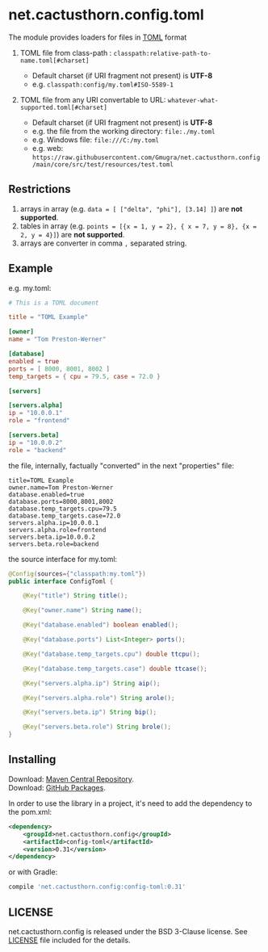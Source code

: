 # net.cactusthorn.config.toml
The module provides loaders for files in [TOML](https://toml.io) format

1.  TOML file from class-path : `classpath:relative-path-to-name.toml[#charset]`
    -   Default charset (if URI fragment not present) is **UTF-8**
    -   e.g. `classpath:config/my.toml#ISO-5589-1`

2.  TOML file from any URI convertable to URL: `whatever-what-supported.toml[#charset]`
    -   Default charset (if URI fragment not present) is **UTF-8**
    -   e.g. the file from the working directory: `file:./my.toml`
    -   e.g. Windows file: `file:///C:/my.toml`
    -   e.g. web: `https://raw.githubusercontent.com/Gmugra/net.cactusthorn.config/main/core/src/test/resources/test.toml`

## Restrictions
1.  arrays in array (e.g. `data = [ ["delta", "phi"], [3.14] ]`) are **not supported**.
2.  tables in array (e.g. `points = [{x = 1, y = 2}, { x = 7, y = 8}, {x = 2, y = 4}]`) are **not supported**.
3.  arrays are converter in comma `,` separated string.

## Example
e.g. 
my.toml:
```toml
# This is a TOML document

title = "TOML Example"

[owner]
name = "Tom Preston-Werner"

[database]
enabled = true
ports = [ 8000, 8001, 8002 ]
temp_targets = { cpu = 79.5, case = 72.0 }

[servers]

[servers.alpha]
ip = "10.0.0.1"
role = "frontend"

[servers.beta]
ip = "10.0.0.2"
role = "backend"
```
the file, internally, factually "converted" in the next "properties" file:
```properties
title=TOML Example
owner.name=Tom Preston-Werner
database.enabled=true
database.ports=8000,8001,8002
database.temp_targets.cpu=79.5
database.temp_targets.case=72.0
servers.alpha.ip=10.0.0.1
servers.alpha.role=frontend
servers.beta.ip=10.0.0.2
servers.beta.role=backend
```
the source interface for my.toml:
```java
@Config(sources={"classpath:my.toml"})
public interface ConfigToml {

    @Key("title") String title();

    @Key("owner.name") String name();

    @Key("database.enabled") boolean enabled();

    @Key("database.ports") List<Integer> ports();

    @Key("database.temp_targets.cpu") double ttcpu();

    @Key("database.temp_targets.case") double ttcase();

    @Key("servers.alpha.ip") String aip();

    @Key("servers.alpha.role") String arole();

    @Key("servers.beta.ip") String bip();

    @Key("servers.beta.role") String brole();
}
```

## Installing
Download: [Maven Central Repository](https://search.maven.org/search?q=g:net.cactusthorn.config).   
Download: [GitHub Packages](https://github.com/Gmugra?tab=packages&repo_name=net.cactusthorn.config).

In order to use the library in a project, it's need to add the dependency to the pom.xml:
```xml
<dependency>
    <groupId>net.cactusthorn.config</groupId>
    <artifactId>config-toml</artifactId>
    <version>0.31</version>
</dependency>
```
or with Gradle:
```groovy
compile 'net.cactusthorn.config:config-toml:0.31'
```

## LICENSE
net.cactusthorn.config is released under the BSD 3-Clause license. See [LICENSE](https://github.com/Gmugra/net.cactusthorn.config/blob/main/LICENSE) file included for the details.
